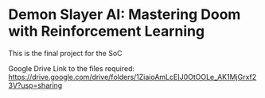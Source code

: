 # Demon Slayer AI: Mastering Doom with Reinforcement Learning

This is the final project for the SoC

Google Drive Link to the files required: https://drive.google.com/drive/folders/1ZiaioAmLcEIJ0OtOOLe_AK1MjGrxf23V?usp=sharing

